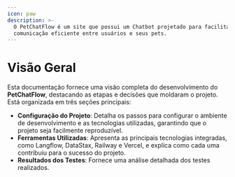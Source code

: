 ```yaml
---
icon: paw
description: >-
  O PetChatFlow é um site que possui um Chatbot projetado para facilitar a
  comunicação eficiente entre usuários e seus pets.
---
```


# Visão Geral

Esta documentação fornece uma visão completa do desenvolvimento do **PetChatFlow**, destacando as etapas e decisões que moldaram o projeto. Está organizada em três seções principais:

* **Configuração do Projeto**: Detalha os passos para configurar o ambiente de desenvolvimento e as tecnologias utilizadas, garantindo que o projeto seja facilmente reproduzível.
* **Ferramentas Utilizadas**: Apresenta as principais tecnologias integradas, como Langflow, DataStax, Railway e Vercel, e explica como cada uma contribuiu para o sucesso do projeto.
* **Resultados dos Testes**: Fornece uma análise detalhada dos testes realizados.

<figure><img src="https://lh7-rt.googleusercontent.com/slidesz/AGV_vUe70pmURWPcgaZrva-VRjBJKpdF6BDhR0cqPNYuPzOKVTzczzi9V_Uz1h_iLoRe2TeLpkciOcF-svk5rTEGxkCFhTWdJbXsQvrM1miWAwQ9Qy3VLknuyU18B9N6tVLPTYzuU9MryGSMYp3WpIulS0019j3Q1Np4=s2048?key=T-aItCWDvdfDTD70vb_Pn3ym" alt=""><figcaption></figcaption></figure>

<figure><img src="https://lh7-rt.googleusercontent.com/slidesz/AGV_vUfmTWg2uGCmsmjvyF9VwvsuzkyBiOZ0OZA0Q6S5_Yb1dHsbCpCry2-RPYSPNQL_b4OGS8XexOSMHMwyWkKvV91UgVdnbbzOjsocKjx1urADfv0yii59t70RGLxtAxZH9TMXIp5I2eRlS88sX4TlZaHYBCK1sdrH=s2048?key=T-aItCWDvdfDTD70vb_Pn3ym" alt=""><figcaption></figcaption></figure>

